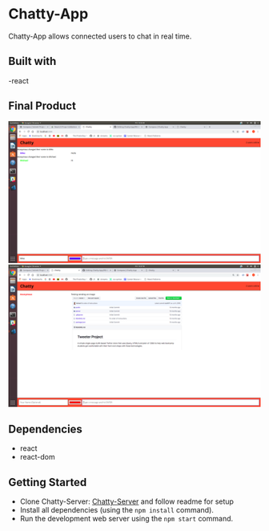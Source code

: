 # Chatty-App

Chatty-App allows connected users to chat in real time.
## Built with
-react

## Final Product
!["Screenshot of users messaging"](https://github.com/michaelsnow3/Chatty-App/blob/master/docs/messaging.png?raw=true)
!["Screenshot of users messaging an image"](https://github.com/michaelsnow3/Chatty-App/blob/master/docs/sendingImage.png?raw=true)

## Dependencies
- react
- react-dom

## Getting Started
- Clone Chatty-Server: [Chatty-Server](https://github.com/michaelsnow3/chatty-server) and follow readme for setup
- Install all dependencies (using the `npm install` command).
- Run the development web server using the `npm start` command.
